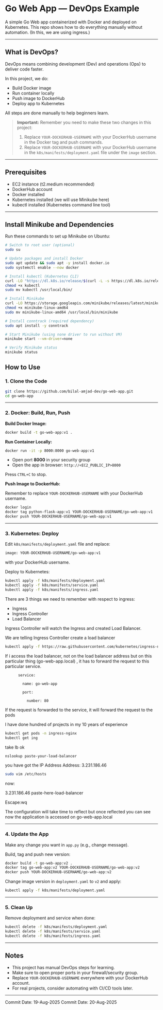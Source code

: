 # Go Web App — DevOps Example

A simple Go Web app containerized with Docker and deployed on Kubernetes. This repo shows how to do everything manually without automation. (In this, we are using ingress.)

---


## What is DevOps?

DevOps means combining development (Dev) and operations (Ops) to deliver code faster.

In this project, we do:
- Build Docker image
- Run container locally
- Push image to DockerHub
- Deploy app to Kubernetes

All steps are done manually to help beginners learn.

> **Important:** Remember you need to make these two changes in this project:
> 1. Replace `YOUR-DOCKERHUB-USERNAME` with your DockerHub username in the Docker tag and push commands.
> 2. Replace `YOUR-DOCKERHUB-USERNAME` with your DockerHub username in the `k8s/manifests/deployment.yaml` file under the `image` section.

---

## Prerequisites

- EC2 instance (t2.medium recommended)
- DockerHub account
- Docker installed
- Kubernetes installed (we will use Minikube here)
- kubectl installed (Kubernetes command line tool)

---

## Install Minikube and Dependencies

Run these commands to set up Minikube on Ubuntu:

```bash
# Switch to root user (optional)
sudo su

# Update packages and install Docker
sudo apt update && sudo apt -y install docker.io
sudo systemctl enable --now docker

# Install kubectl (Kubernetes CLI)
curl -LO "https://dl.k8s.io/release/$(curl -L -s https://dl.k8s.io/release/stable.txt)/bin/linux/amd64/kubectl"
chmod +x kubectl
sudo mv kubectl /usr/local/bin/

# Install Minikube
curl -LO https://storage.googleapis.com/minikube/releases/latest/minikube-linux-amd64
chmod +x minikube-linux-amd64
sudo mv minikube-linux-amd64 /usr/local/bin/minikube

# Install conntrack (required dependency)
sudo apt install -y conntrack

# Start Minikube (using none driver to run without VM)
minikube start --vm-driver=none

# Verify Minikube status
minikube status
```


## How to Use

### 1. Clone the Code

```bash
git clone https://github.com/bilal-amjad-dev/go-web-app.git
cd go-web-app
```



---

### 2. Docker: Build, Run, Push

**Build Docker Image:**


```bash
docker build -t go-web-app:v1 .
```



**Run Container Locally:**


```bash
docker run -it -p 8000:8000 go-web-app:v1
```




- Open port **8000** in your security group
- Open the app in browser: `http://<EC2_PUBLIC_IP>8000`

Press `CTRL+C` to stop.

**Push Image to DockerHub:**

Remember to replace `YOUR-DOCKERHUB-USERNAME` with your DockerHub username.


```bash
docker login
docker tag python-flask-app:v1 YOUR-DOCKERHUB-USERNAME/go-web-app:v1
docker push YOUR-DOCKERHUB-USERNAME/go-web-app:v1
```



---

### 3. Kubernetes: Deploy

Edit `k8s/manifests/deployment.yaml` file and replace:



```bash
image: YOUR-DOCKERHUB-USERNAME/go-web-app:v1
```



with your DockerHub username.

Deploy to Kubernetes:


```bash
kubectl apply -f k8s/manifests/deployment.yaml
kubectl apply -f k8s/manifests/service.yaml
kubectl apply -f k8s/manifests/ingress.yaml

```







There are 3 things we need to remember with respect to ingress:
- Ingress
- Ingress Controller
- Load Balancer


Ingress Controller will watch the Ingress and created Load Balancer.

We are telling Ingress Controller create a load balancer 

```bash
kubectl apply -f https://raw.githubusercontent.com/kubernetes/ingress-nginx/controller-v1.11.1/deploy/static/provider/aws/deploy.yaml
```

If i access the load balancer, not on the load balancer address but on this particular thing (go-web-app.local)
, it has to forward the request to this particular service. 
       
		  service:
          
			name: go-web-app
           
			port:
           
			  number: 80
			  
If the request is forwarded to the service, it will forward the request to the pods


I have done hundred of projects in my 10 years of experience 

```bash
kubectl get pods -n ingress-nginx 
kubectl get ing 
```

take lb ok

```bash
nslookup paste-your-load-balancer
```

you have got the IP Address 
Address: 3.231.186.46 

```bash
sudo vim /etc/hosts 
```

now:

3.231.186.46 paste-here-load-balancer


Escape:wq

The configuration will take time to reflect but once reflected you can see now the application is accessed on go-web-app.local 





---

### 4. Update the App

Make any change you want in `app.py` (e.g., change message).

Build, tag and push new version:



```bash
docker build -t go-web-app:v2 .
docker tag go-web-app:v2 YOUR-DOCKERHUB-USERNAME/go-web-app:v2
docker push YOUR-DOCKERHUB-USERNAME/go-web-app:v2
```




Change image version in `deployment.yaml` to `v2` and apply:


```bash
kubectl apply -f k8s/manifests/deployment.yaml
```



---

### 5. Clean Up

Remove deployment and service when done:



```bash
kubectl delete -f k8s/manifests/deployment.yaml
kubectl delete -f k8s/manifests/service.yaml
kubectl delete -f k8s/manifests/ingress.yaml
```



---

## Notes

- This project has manual DevOps steps for learning.
- Make sure to open proper ports in your firewall/security group.
- Replace `YOUR-DOCKERHUB-USERNAME` everywhere with your DockerHub account.
- For real projects, consider automating with CI/CD tools later.

---

Commit Date: 19-Aug-2025
Commit Date: 20-Aug-2025


